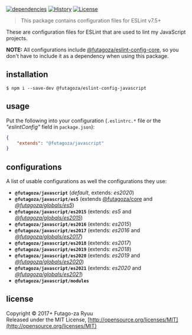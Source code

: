 [![dependencies](https://img.shields.io/david/futagoza/eslint-config-futagozaryuu.svg?path=packages/@futagoza/eslint-config-javascript)](https://david-dm.org/futagoza/eslint-config-futagozaryuu?path=packages/@futagoza/eslint-config-javascript)
[![History](https://img.shields.io/badge/history-CHANGELOG.md-orange.svg)](https://github.com/futagoza/eslint-config-futagozaryuu/blob/master/CHANGELOG.md)
[![License](https://img.shields.io/badge/license-mit-blue.svg)](https://opensource.org/licenses/MIT)

> This package contains configuration files for ESLint v7.5+<br>

These are configuration files for ESLint that are used to lint my JavaScript projects.

**NOTE:** All configurations include [@futagoza/eslint-config-core][ECC], so you don't have to include it as a dependency when using this package.

## installation

```console
$ npm i --save-dev @futagoza/eslint-config-javascript
```

## usage

Put the following into your configuration (`.eslintrc.*` file or the _"eslintConfig"_ field in `package.json`):

```json
{
    "extends": "@futagoza/javascript"
}
```

## configurations

A list of usable configurations as well the configurations they use:

- __`@futagoza/javascript`__ (_default_, extends: _es2020_)
- __`@futagoza/javascript/es5`__ (extends [@futagoza/core][ECC] and _[@futagoza/globals/es5][ECG]_)
- __`@futagoza/javascript/es2015`__ (extends: _es5_ and _[@futagoza/globals/es2015][ECG]_)
- __`@futagoza/javascript/es2016`__ (extends: _es2015_)
- __`@futagoza/javascript/es2017`__ (extends: _es2016_ and _[@futagoza/globals/es2017][ECG]_)
- __`@futagoza/javascript/es2018`__ (extends: _es2017_)
- __`@futagoza/javascript/es2019`__ (extends: _es2018_)
- __`@futagoza/javascript/es2020`__ (extends: _es2019_ and _[@futagoza/globals/es2020][ECG]_)
- __`@futagoza/javascript/es2021`__ (extends: _es2020_ and _[@futagoza/globals/es2021][ECG]_)
- __`@futagoza/javascript/modules`__

[ECC]: https://www.npmjs.com/package/@futagoza/eslint-config-core
[ECG]: https://www.npmjs.com/package/@futagoza/eslint-config-globals

## license

Copyright © 2017+ Futago-za Ryuu<br>
Released under the MIT License, [http://opensource.org/licenses/MIT](http://opensource.org/licenses/MIT)
